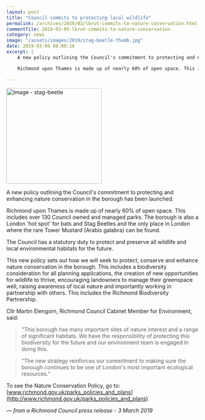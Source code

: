 ```yaml
---
layout: post
title: "Council commits to protecting local wildlife"
permalink: /archives/2019/03/lbrut-commits-to-nature-conservation.html
commentfile: 2019-03-09-lbrut-commits-to-nature-conservation
category: news
image: "/assets/images/2019/stag-beetle-thumb.jpg"
date: 2019-03-09 08:09:16
excerpt: |
    A new policy outlining the Council's commitment to protecting and enhancing nature conservation in the borough has been launched.

    Richmond upon Thames is made up of nearly 60% of open space. This includes over 130 Council owned and managed parks. The borough is also a London 'hot spot' for bats and Stag Beetles and the only place in London where the rare Tower Mustard (Arabis galabra) can be found.

---
```

<a href="/assets/images/2019/stag-beetle.jpg" title="Click for a larger image"><img src="/assets/images/2019/stag-beetle-thumb.jpg" width="250" alt="Image - stag-beetle"  class="photo right"/></a>

A new policy outlining the Council's commitment to protecting and enhancing nature conservation in the borough has been launched.

Richmond upon Thames is made up of nearly 60% of open space. This includes over 130 Council owned and managed parks. The borough is also a London 'hot spot' for bats and Stag Beetles and the only place in London where the rare Tower Mustard (Arabis galabra) can be found.

The Council has a statutory duty to protect and preserve all wildlife and local environmental habitats for the future.

This new policy sets out how we will seek to protect, conserve and enhance nature conservation in the borough. This includes a biodiversity consideration for all planning applications, the creation of new opportunities for wildlife to thrive, encouraging landowners to manage their greenspace well, raising awareness of local nature and importantly working in partnership with others.  This includes the Richmond Biodiversity Partnership.

Cllr Martin Elengorn, Richmond Council Cabinet Member for Environment, said:

> "This borough has many important sites of nature interest and a range of significant habitats. We have the responsibility of protecting this biodiversity for the future and our environment team is engaged in doing this.


> "The new strategy reinforces our commitment to making sure the borough continues to be one of London's most important ecological resources."


To see the Nature Conservation Policy, go to: [www.richmond.gov.uk/parks_policies_and_plans](http://www.richmond.gov.uk/parks_policies_and_plans)

<cite>&mdash; from a Richmond Council press release - 3 March 2019</cite>
